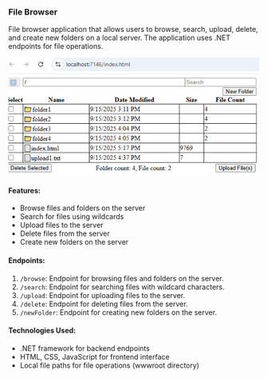 ﻿### File Browser

File browser application that allows users to browse, search, upload, delete, and create new folders on a local server. The application uses .NET endpoints for file operations.

![screenshot](screenshot.png)

#### Features:
- Browse files and folders on the server
- Search for files using wildcards
- Upload files to the server
- Delete files from the server
- Create new folders on the server

#### Endpoints:
1. `/browse`: Endpoint for browsing files and folders on the server.
2. `/search`: Endpoint for searching files with wildcard characters.
3. `/upload`: Endpoint for uploading files to the server.
4. `/delete`: Endpoint for deleting files from the server.
5. `/newFolder`: Endpoint for creating new folders on the server.

#### Technologies Used:
- .NET framework for backend endpoints
- HTML, CSS, JavaScript for frontend interface
- Local file paths for file operations (wwwroot directory)